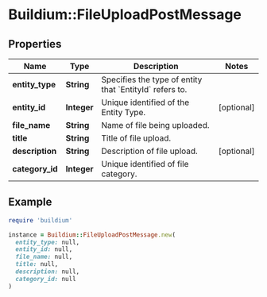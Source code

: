 # Buildium::FileUploadPostMessage

## Properties

| Name | Type | Description | Notes |
| ---- | ---- | ----------- | ----- |
| **entity_type** | **String** | Specifies the type of entity that &#x60;EntityId&#x60; refers to. |  |
| **entity_id** | **Integer** | Unique identified of the Entity Type. | [optional] |
| **file_name** | **String** | Name of file being uploaded. |  |
| **title** | **String** | Title of file upload. |  |
| **description** | **String** | Description of file upload. | [optional] |
| **category_id** | **Integer** | Unique identified of file category. |  |

## Example

```ruby
require 'buildium'

instance = Buildium::FileUploadPostMessage.new(
  entity_type: null,
  entity_id: null,
  file_name: null,
  title: null,
  description: null,
  category_id: null
)
```


